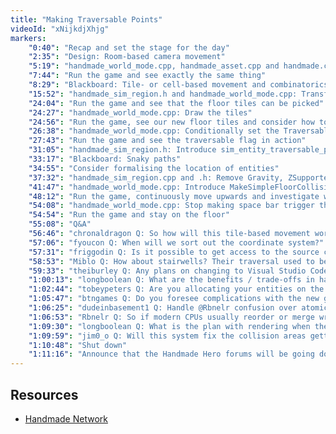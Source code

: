 ```yaml
---
title: "Making Traversable Points"
videoId: "xNijkdjXhjg"
markers:
    "0:40": "Recap and set the stage for the day"
    "2:35": "Design: Room-based camera movement"
    "5:19": "handmade_world_mode.cpp, handmade_asset.cpp and handmade.cpp: Delete the ground chunks"
    "7:44": "Run the game and see exactly the same thing"
    "8:29": "Blackboard: Tile- or cell-based movement and combinatorics"
    "15:52": "handmade_sim_region.h and handmade_world_mode.cpp: Transform EntityType_Space into EntityType_Floor to respecify the world as being built up rather than carved out"
    "24:04": "Run the game and see that the floor tiles can be picked"
    "24:27": "handmade_world_mode.cpp: Draw the tiles"
    "24:56": "Run the game, see our new floor tiles and consider how to use them"
    "26:38": "handmade_world_mode.cpp: Conditionally set the Traversable flag based on the tile"
    "27:43": "Run the game and see the traversable flag in action"
    "31:05": "handmade_sim_region.h: Introduce sim_entity_traversable_point"
    "33:17": "Blackboard: Snaky paths"
    "34:55": "Consider formalising the location of entities"
    "37:32": "handmade_sim_region.cpp and .h: Remove Gravity, ZSupported and the Traversable code in MoveEntity"
    "41:47": "handmade_world_mode.cpp: Introduce MakeSimpleFloorCollision"
    "48:12": "Run the game, continuously move upwards and investigate why"
    "54:08": "handmade_world_mode.cpp: Stop making space bar trigger the jump"
    "54:54": "Run the game and stay on the floor"
    "55:08": "Q&A"
    "56:46": "chronaldragon Q: So how will this tile-based movement work? Will you still be able to move freely within a tile, or will the character actually \"snap\" to a tile?"
    "57:06": "fyoucon Q: When will we sort out the coordinate system?"
    "57:31": "friggodin Q: Is it possible to get access to the source code if I lost access to my old email account?"
    "58:53": "Miblo Q: How about stairwells? Their traversal used to be seamless, as far as I remember. Now that the rooms are locked, how will stairwells work?"
    "59:33": "theiburley Q: Any plans on changing to Visual Studio Code instead of the full IDE? I believe the full debugger is included"
    "1:00:13": "longboolean Q: What are the benefits / trade-offs in having each tile be an entity?"
    "1:02:44": "tobeypeters Q: Are you allocating your entities on the heap or stack? Heap, right? Could you even allocate enough stuff on the stack?"
    "1:05:47": "btngames Q: Do you foresee complications with the new grid entity floor system and the texture splats given you want a variable height per Traversable entity?"
    "1:06:25": "dudeinbasement1 Q: Handle @Rbnelr confusion over atomics"
    "1:06:53": "Rbnelr Q: So if modern CPUs usually reorder or merge writes, how do they use memory mapped registers? Can you even bit-bang a serial protocol with it?"
    "1:09:30": "longboolean Q: What is the plan with rendering when the hero walks behind a piece of terrain that is on a higher level, and obscures the hero?"
    "1:09:59": "jim0_o Q: Will this system fix the collision areas getting stuck in each other if stacked, e.g. two heroes loading at the same position?"
    "1:10:48": "Shut down"
    "1:11:16": "Announce that the Handmade Hero forums will be going down this weekend while Handmade Network launches [see Resources]"
---
```


## Resources

* [Handmade Network](https://handmade.network/)
